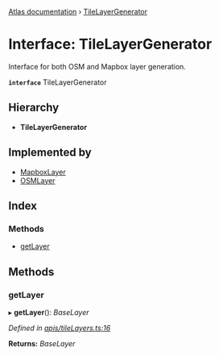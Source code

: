[Atlas documentation](../globals.md) › [TileLayerGenerator](tilelayergenerator.md)

# Interface: TileLayerGenerator

Interface for both OSM and Mapbox layer generation.

**`interface`** TileLayerGenerator

## Hierarchy

* **TileLayerGenerator**

## Implemented by

* [MapboxLayer](../classes/mapboxlayer.md)
* [OSMLayer](../classes/osmlayer.md)

## Index

### Methods

* [getLayer](tilelayergenerator.md#getlayer)

## Methods

###  getLayer

▸ **getLayer**(): *BaseLayer*

*Defined in [apis/tileLayers.ts:16](https://github.com/chronark/atlas/blob/88749ce/src/apis/tileLayers.ts#L16)*

**Returns:** *BaseLayer*

